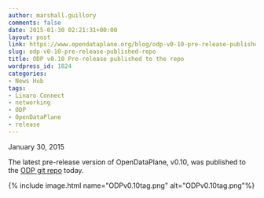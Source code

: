 ```yaml
---
author: marshall.guillory
comments: false
date: 2015-01-30 02:21:31+00:00
layout: post
link: https://www.opendataplane.org/blog/odp-v0-10-pre-release-published-repo/
slug: odp-v0-10-pre-release-published-repo
title: ODP v0.10 Pre-release published to the repo
wordpress_id: 1024
categories:
- News Hub
tags:
- Linaro Connect
- networking
- ODP
- OpenDataPlane
- release
---
```


January 30, 2015

The latest pre-release version of OpenDataPlane, v0.10, was published to the [ODP git repo](https://git.linaro.org/lng/odp.git) today.

{% include image.html name="ODPv0.10tag.png" alt="ODPv0.10tag.png"%}
